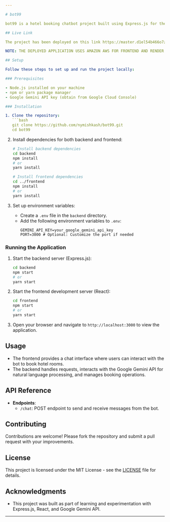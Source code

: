 ```yaml
---

# bot99

bot99 is a hotel booking chatbot project built using Express.js for the backend and React for the frontend. It integrates with the Google Gemini API for natural language processing and handles hotel room bookings for Radisson Blu Plaza.

## Live Link

The project has been deployed on this link https://master.d1el54b466o7zv.amplifyapp.com/

NOTE: THE DEPLOYED APPLICATION USES AMAZON AWS FOR FRONTEND AND RENDER FOR BACKEND. PLEASE ALLOW 2-3 MINUTES FOR THE BOT TO GENERATE THE REPLY FOR YOUR VERY FIRST MESSAGE. ALL REPLIES AFTER THIS SHOULD BE INSTANTANEOUS.

## Setup

Follow these steps to set up and run the project locally:

### Prerequisites

- Node.js installed on your machine
- npm or yarn package manager
- Google Gemini API key (obtain from Google Cloud Console)

### Installation

1. Clone the repository:
   ```bash
   git clone https://github.com/nymishkash/bot99.git
   cd bot99
   ```

2. Install dependencies for both backend and frontend:

   ```bash
   # Install backend dependencies
   cd backend
   npm install
   # or
   yarn install

   # Install frontend dependencies
   cd ../frontend
   npm install
   # or
   yarn install
   ```

3. Set up environment variables:
   - Create a `.env` file in the `backend` directory.
   - Add the following environment variables to `.env`:
     ```env
     GEMINI_API_KEY=your_google_gemini_api_key
     PORT=3000 # Optional: Customize the port if needed
     ```

### Running the Application

1. Start the backend server (Express.js):
   ```bash
   cd backend
   npm start
   # or
   yarn start
   ```

2. Start the frontend development server (React):
   ```bash
   cd frontend
   npm start
   # or
   yarn start
   ```

3. Open your browser and navigate to `http://localhost:3000` to view the application.

## Usage

- The frontend provides a chat interface where users can interact with the bot to book hotel rooms.
- The backend handles requests, interacts with the Google Gemini API for natural language processing, and manages booking operations.

## API Reference

- **Endpoints**:
  - `/chat`: POST endpoint to send and receive messages from the bot.

## Contributing

Contributions are welcome! Please fork the repository and submit a pull request with your improvements.

## License

This project is licensed under the MIT License - see the [LICENSE](./LICENSE) file for details.

## Acknowledgments

- This project was built as part of learning and experimentation with Express.js, React, and Google Gemini API.

---
```

